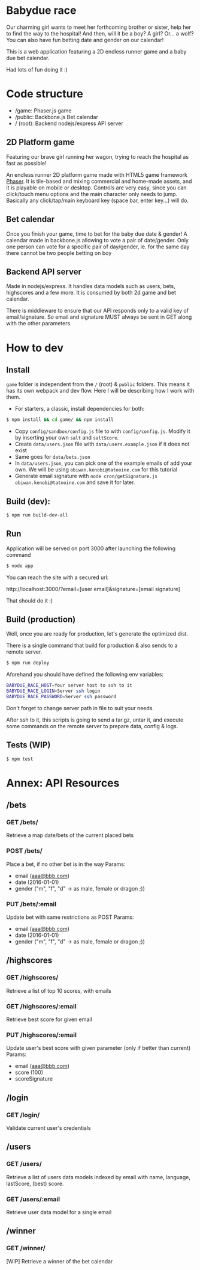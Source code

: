 # Babydue race

Our charming girl wants to meet her forthcoming brother or sister, help her to find the way to the hospital!
And then, will it be a boy? A girl? Or... a wolf? You can also have fun betting date and gender on our calendar!
 
This is a web application featuring a 2D endless runner game and a baby due bet calendar. 

Had lots of fun doing it :)

# Code structure
* /game: Phaser.js game
* /public: Backbone.js Bet calendar
* / (root): Backend nodejs/express API server

## 2D Platform game
Featuring our brave girl running her wagon, trying to reach the hospital as fast as possible!

An endless runner 2D platform game made with HTML5 game framework [Phaser](https://phaser.io/). 
It is tile-based and mixing commercial and home-made assets, and it is playable on mobile or desktop.
Controls are very easy, since you can click/touch menu options and the main character only needs to 
jump. Basically any click/tap/main keyboard key (space bar, enter key...) will do.

## Bet calendar
Once you finish your game, time to bet for the baby due date & gender!
A calendar made in backbone.js allowing to vote a pair of date/gender.
Only one person can vote for a specific pair of day/gender, 
ie. for the same day there cannot be two people betting on boy 


## Backend API server
Made in nodejs/express. It handles data models such as users, bets, highscores and a few more. It is consumed
by both 2d game and bet calendar.

There is middleware to ensure that our API responds only to a valid key of email/signature.
So email and signature MUST always be sent in GET along with the other parameters.


# How to dev

## Install
```game``` folder is independent from the ```/``` (root) & ```public``` folders.
This means it has its own webpack and dev flow. Here I will be describing how I work with them.  

* For starters, a classic, install dependencies for both:

```bash
$ npm install && cd game/ && npm install
```

* Copy ```config/sandbox/config.js``` file to  with ```config/config.js```. Modify it by inserting your own `salt` and `saltScore`. 
* Create ```data/users.json``` file with ```data/users.example.json``` if it does not exist
* Same goes for ```data/bets.json```
* In ```data/users.json```, you can pick one of the example emails of add your own.
We will be using ```obiwan.kenobi@tatooine.com``` for this tutorial
* Generate email signature with ```node cron/getSignature.js obiwan.kenobi@tatooine.com``` and save it for later.


## Build (dev):
```bash
$ npm run build-dev-all
```

## Run
Application will be served on port 3000 after launching the following command 
```bash
$ node app
```

You can reach the site with a secured url:

http://localhost:3000/?email=[user email]&signature=[email signature] 

That should do it :)


## Build (production)
Well, once you are ready for production, let's generate the optimized dist.

There is a single command that build for production & also sends to a remote server.
```bash
$ npm run deploy
```

Aforehand you should have defined the following env variables:
```bash
BABYDUE_RACE_HOST=Your server host to ssh to it
BABYDUE_RACE_LOGIN=Server ssh login
BABYDUE_RACE_PASSWORD=Server ssh password
```
Don't forget to change server path in file to suit your needs.

After ssh to it, this scripts is going to send a tar.gz, untar it,
and execute some commands on the remote server to prepare data, config & logs.

## Tests (WIP)
```bash
$ npm test
```



# Annex: API Resources

## /bets
### GET /bets/
Retrieve a map date/bets of the current placed bets

### POST /bets/
Place a bet, if no other bet is in the way
Params:
- email (aaa@bbb.com)
- date (2016-01-01)
- gender ("m", "f", "d" -> as male, female or dragon ;))

### PUT /bets/:email
Update bet with same restrictions as POST
Params:
- email (aaa@bbb.com)
- date (2016-01-01)
- gender ("m", "f", "d" -> as male, female or dragon ;))

## /highscores
### GET /highscores/
Retrieve a list of top 10 scores, with emails

### GET /highscores/:email
Retrieve best score for given email

### PUT /highscores/:email
Update user's best score with given parameter (only if better than current)
Params:
- email (aaa@bbb.com)
- score (100)
- scoreSignature


## /login
### GET /login/
Validate current user's credentials


## /users
### GET /users/
Retrieve a list of users data models indexed by email 
with name, language, lastScore, (best) score.

### GET /users/:email
Retrieve user data model for a single email

## /winner
### GET /winner/
[WIP] Retrieve a winner of the bet calendar


